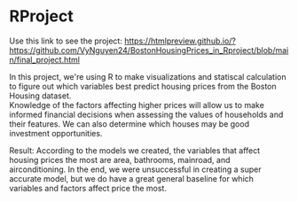 # RProject
Use this link to see the project: 
https://htmlpreview.github.io/?https://github.com/VyNguyen24/BostonHousingPrices_in_Rproject/blob/main/final_project.html 

In this project, we're using R to make visualizations and statiscal calculation to figure out which variables best predict housing prices from the Boston Housing dataset.  
Knowledge of the factors affecting higher prices will allow us to make informed financial decisions when assessing the values of households and their features. We can also determine which houses may be good investment opportunities.

Result: According to the models we created, the variables that affect housing prices the most are area, bathrooms, mainroad, and airconditioning. In the end, we were unsuccessful in creating a super accurate model, but we do have a great general baseline for which variables and factors affect price the most.
